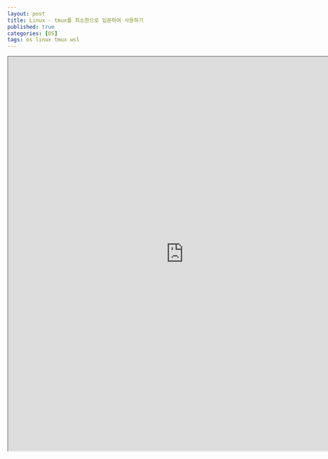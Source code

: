 ```yaml
---
layout: post
title: Linux - tmux를 최소한으로 입문하여 사용하기
published: true
categories: [OS]
tags: os linux tmux wsl
---
```

<iframe width="800" height="900" src="https://docs.google.com/document/d/e/2PACX-1vQGGkvfhrm9yNkXUwnvNY2WiLgiyOEi4hrm4v2hVaxhOFvIQPxtgCzSk-E0XMrI6zOyEf71Fu1x7Z-k/pub?embedded=true"></iframe>  
    
